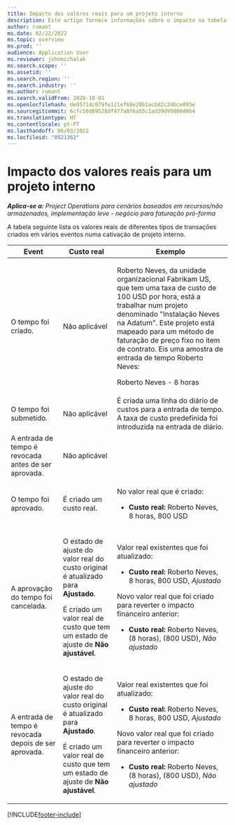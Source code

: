 ```yaml
---
title: Impacto dos valores reais para um projeto interno
description: Este artigo fornece informações sobre o impacto na tabela Valores Reais em vários eventos para um projeto interno no Microsoft Dynamics 365 Project Operations.
author: rumant
ms.date: 02/22/2022
ms.topic: overview
ms.prod: ''
audience: Application User
ms.reviewer: johnmichalak
ms.search.scope: ''
ms.assetid: ''
ms.search.region: ''
ms.search.industry: ''
ms.author: rumant
ms.search.validFrom: 2020-10-01
ms.openlocfilehash: de05714c079fe121ef68e28b1acb82c24bce095e
ms.sourcegitcommit: 6cfc50d89528df977a8f6a55c1ad39d99800d9b4
ms.translationtype: HT
ms.contentlocale: pt-PT
ms.lasthandoff: 06/03/2022
ms.locfileid: "8921362"
---
```

# <a name="actuals-impact-for-an-internal-project"></a>Impacto dos valores reais para um projeto interno

_**Aplica-se a:** Project Operations para cenários baseados em recursos/não armazenados, implementação leve - negócio para faturação pró-forma_

A tabela seguinte lista os valores reais de diferentes tipos de transações criados em vários eventos numa cativação de projeto interno.

| Event | Custo real | Exemplo |
|---|---|---|
| O tempo foi criado. | Não aplicável | <p>Roberto Neves, da unidade organizacional Fabrikam US, que tem uma taxa de custo de 100 USD por hora, está a trabalhar num projeto denominado "Instalação Neves na Adatum". Este projeto está mapeado para um método de faturação de preço fixo no item de contrato. Eis uma amostra de entrada de tempo Roberto Neves:</p><p>Roberto Neves - 8 horas</p> |
| O tempo foi submetido. | Não aplicável | É criada uma linha do diário de custos para a entrada de tempo. A taxa de custo predefinida foi introduzida na entrada de diário. |
| A entrada de tempo é revocada antes de ser aprovada. | Não aplicável | |
| O tempo foi aprovado. | É criado um custo real. | <p>No valor real que é criado:</p><ul><li>**Custo real:** Roberto Neves, 8 horas, 800 USD</li></ul> |
| A aprovação do tempo foi cancelada. | <p>O estado de ajuste do valor real do custo original é atualizado para **Ajustado**.</p><p>É criado um valor real de custo que tem um estado de ajuste de **Não ajustável**.</p> | <p>Valor real existentes que foi atualizado:</p><ul><li>**Custo real:** Roberto Neves, 8 horas, 800 USD, *Ajustado*</li></ul><p>Novo valor real que foi criado para reverter o impacto financeiro anterior:</p><ul><li>**Custo real:** Roberto Neves, (8 horas), (800 USD), *Não ajustado*</li></ul> |
| A entrada de tempo é revocada depois de ser aprovada. | <p>O estado de ajuste do valor real do custo original é atualizado para **Ajustado**.</p><p>É criado um valor real de custo que tem um estado de ajuste de **Não ajustável**.</p> | <p>Valor real existentes que foi atualizado:</p><ul><li>**Custo real:** Roberto Neves, 8 horas, 800 USD, *Ajustado*</li></ul><p>Novo valor real que foi criado para reverter o impacto financeiro anterior:</p><ul><li>**Custo real:** Roberto Neves, (8 horas), (800 USD), *Não ajustado*</li></ul> |

[!INCLUDE[footer-include](../includes/footer-banner.md)]
